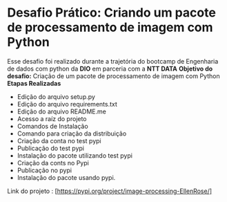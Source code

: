 # Desafio Prático: Criando um pacote de processamento de imagem com Python 

Esse desafio foi realizado durante a trajetória do bootcamp de Engenharia de dados com python da **DIO** em parceria com a **NTT DATA**
**Objetivo do desafio:** Criação de um pacote de processamento de imagem com Python 
**Etapas Realizadas**
- Edição do arquivo setup.py
- Edição do arquivo requirements.txt
- Edição do arquivo README.me
- Acesso a raíz do projeto
- Comandos de Instalação
- Comando para criação da distribuição
- Criação da conta no test pypi
- Publicação do test pypi
- Instalação do pacote utilizando test pypi
- Criação da conts no Pypi
- Publicação no pypi
- Instalação do pacote usando pypi.


Link do projeto : [https://pypi.org/project/image-processing-EllenRose/]
